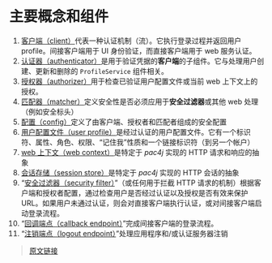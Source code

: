 # 主要概念和组件

1. [客户端（client）](/v5.0/clients.html)代表一种认证机制（流）。它执行登录过程并返回用户 profile。间接客户端用于 UI 身份验证，而直接客户端用于 web 服务认证。
2. [认证器（authenticator）](/v5.0/authenticators.html)是用于验证凭据的**客户端**的子组件。它与处理用户创建、更新和删除的 `ProfileService` 组件相关。
3. [授权器（authorizer）](/v5.0/authorizers.html)用于检查已验证用户配置文件或当前 web 上下文上的授权。
4. [匹配器（matcher）](/v5.0/matchers.html)定义安全性是否必须应用于**安全过滤器**或其他 web 处理（例如安全标头）
5. [配置（config）](/v5.0/config.html)定义了由客户端、授权者和匹配者组成的安全配置
6. [用户配置文件（user profile）](/v5.0/user-profile.html)是经过认证的用户配置文件。它有一个标识符、属性、角色、权限、“记住我”性质和一个链接标识符（到另一个帐户）
7. [web 上下文（web context）](/v5.0/web-context.html)是特定于 *pac4j* 实现的 HTTP 请求和响应的抽象
8. [会话存储（session store）](/v5.0/session-store.html)是特定于 *pac4j* 实现的 HTTP 会话的抽象
9. “[安全过滤器（security filter）](/v5.0/how-to-implement-pac4j-for-a-new-framework.html#a-保护-url)”（或任何用于拦截 HTTP 请求的机制）根据客户端和授权者配置，通过检查用户是否经过认证以及授权是否有效来保护 URL。如果用户未通过认证，则会对直接客户端执行认证，或对间接客户端启动登录流程。
10. “[回调端点（callback endpoint）](/v5.0/how-to-implement-pac4j-for-a-new-framework.html#b-为间接客户端处理回调)”完成间接客户端的登录流程。
11. “[注销端点（logout endpoint）](/v5.0/how-to-implement-pac4j-for-a-new-framework.html#c-注销)”处理应用程序和/或认证服务器注销

> [原文链接](https://www.pac4j.org/5.0.x/docs/main-concepts-and-components.html)
